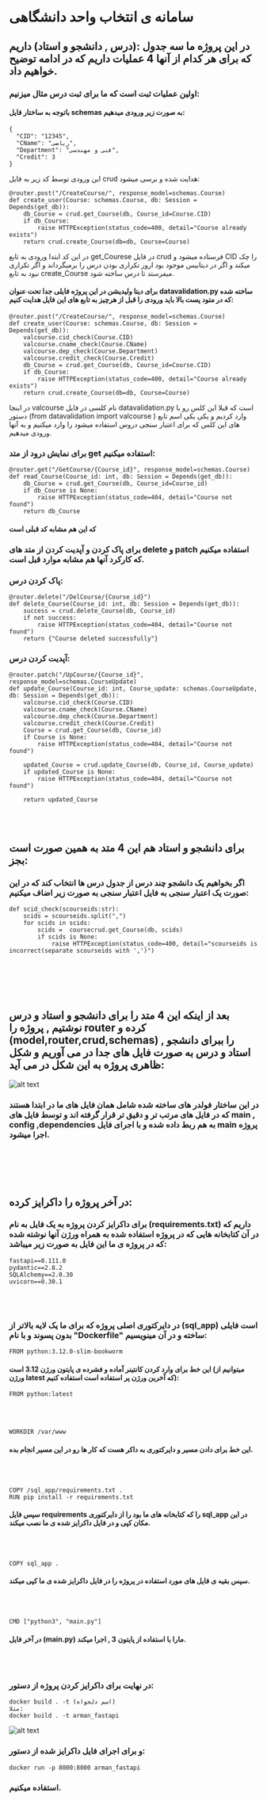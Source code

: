# سامانه ی انتخاب واحد دانشگاهی

## در این پروژه ما سه جدول :(درس , دانشجو و استاد) داریم که برای هر کدام از آنها 4 عملیات داریم که در ادامه توضیح خواهیم داد.

### اولین عملیات ثبت است که ما برای ثبت درس مثال میزنیم:

#### باتوجه به ساختار فایل schemas به صورت زیر ورودی میدهیم:

```
{
  "CID": "12345",
  "CName": "رباضی",
  "Department": "فنی و مهندسی",
  "Credit": 3
}
```

این ورودی توسط کد زیر به فایل crud هدایت شده  و برسی میشود:

```
@router.post("/CreateCourse/", response_model=schemas.Course)
def create_user(Course: schemas.Course, db: Session = Depends(get_db)):
    db_Course = crud.get_Course(db, Course_id=Course.CID)
    if db_Course:
        raise HTTPException(status_code=400, detail="Course already exists")
    return crud.create_Course(db=db, Course=Course)
```
در این کد ابتدا ورودی به تابع get_Courese  در فایل crud فرستاده میشود و CID را چک میکند و اگر در دیتابیس موجود بود ارور تکراری بودن درس را برمیگرداند و اگر تکراری نبود به تابع create_Course میفرستد تا درس ساخته شود. 

#### برای دیتا ولیدیشن در این پروژه فایلی جدا تحت عنوان datavalidation.py  ساخته شده که در متود پست بالا باید ورودی را قبل از هرچیز به تابع های این فایل هدایت کنیم:

```
@router.post("/CreateCourse/", response_model=schemas.Course)
def create_user(Course: schemas.Course, db: Session = Depends(get_db)):
    valcourse.cid_check(Course.CID)
    valcourse.cname_check(Course.CName)
    valcourse.dep_check(Course.Department)
    valcourse.credit_check(Course.Credit)
    db_Course = crud.get_Course(db, Course_id=Course.CID)
    if db_Course:
        raise HTTPException(status_code=400, detail="Course already exists")
    return crud.create_Course(db=db, Course=Course)
```

در اینجا valcourse  نام کلسی در فایل datavalidation.py است که قبلا این کلس رو با دستور (from datavalidation import valcourse
)
وارد کردیم و یکی یکی اسم تابع های این کلس که برای اعتبار سنجی دروس استفاده میشود را وارد میکنیم و به آنها ورودی میدهیم.

### برای نمایش درود از متد get استفاده میکنیم:

```
@router.get("/GetCourse/{Course_id}", response_model=schemas.Course)
def read_Course(Course_id: int, db: Session = Depends(get_db)):
    db_Course = crud.get_Course(db, Course_id=Course_id)
    if db_Course is None:
        raise HTTPException(status_code=404, detail="Course not found")
    return db_Course
```
#### که این هم مشابه کد قبلی است 



### برای پاک کردن و آپدیت کردن از متد های delete و patch استفاده میکنیم که کارکرد آنها هم مشابه موارد قبل است.

### پاک کردن درس:
```
@router.delete("/DelCourse/{Course_id}")
def delete_Course(Course_id: int, db: Session = Depends(get_db)):
    success = crud.delete_Course(db, Course_id)
    if not success:
        raise HTTPException(status_code=404, detail="Course not found")
    return {"Course deleted successfully"}

```
### آپدیت کردن درس:
```
@router.patch("/UpCourse/{Course_id}", response_model=schemas.CourseUpdate)
def update_Course(Course_id: int, Course_update: schemas.CourseUpdate, db: Session = Depends(get_db)):
    valcourse.cid_check(Course.CID)
    valcourse.cname_check(Course.CName)
    valcourse.dep_check(Course.Department)
    valcourse.credit_check(Course.Credit)
    Course = crud.get_Course(db, Course_id)
    if Course is None:
        raise HTTPException(status_code=404, detail="Course not found")

    updated_Course = crud.update_Course(db, Course_id, Course_update)
    if updated_Course is None:
        raise HTTPException(status_code=404, detail="Course not found")
    
    return updated_Course
```
<br><br>

## برای دانشجو و استاد هم این  4 متد به همین صورت است بجز:
### اگر بخواهیم یک دانشجو چند درس از جدول درس ها انتخاب کند که در این صورت یک اعتبار سنجی به فایل اعتبار سنجی به صورت زیر اضاف میکنیم:
```
def scid_check(scourseids:str):
    scids = scourseids.split(",")
    for scids in scids:
        scids =  coursecrud.get_Course(db, scids)
        if scids is None:
            raise HTTPException(status_code=400, detail="scourseids is incorrect(separate scourseids with ',')")
```
<br><br><br><br>

## بعد از اینکه این 4 متد  را برای دانشجو و استاد و درس نوشتیم , پروژه را router کرده و (model,router,crud,schemas) را ببرای دانشجو  , استاد و درس به صورت فایل های جدا در می آوریم و شکل ظاهری پروژه به این شکل در می آید:

![alt text](router.png)

### در این ساختار فولدر های ساخته شده شامل همان فایل های ما در ابتدا هستند که در فایل های مرتب تر و دقیق تر قرار گرفته اند و توسط فایل های main , config ,dependencies  به هم ربط داده شده و با اجرای فایل main پروژه اجرا میشود.

<br><br><br><br>

## در آخر پروژه را داکرایز کرده:
### برای داکرایز کردن پروژه به یک فایل به نام (requirements.txt) داریم که در آن کتابخانه هایی که در پروژه استفاده شده به همراه ورژن آنها نوشته شده که در پروژه ی ما این فایل به صورت زیر میباشد:
```
fastapi==0.111.0
pydantic==2.8.2
SQLAlchemy==2.0.30
uvicorn==0.30.1
```
<br><br>

### در دایرکتوری اصلی پروژه که برای ما یک لایه بالاتر از (sql_app) است فایلی بدون پسوند و با نام "Dockerfile" ساخته و در آن مینویسیم:

```
FROM python:3.12.0-slim-bookworm
```
####  این خط برای وارد کردن کانتینر آماده و فشرده ی پایتون ورژن 3.12 است (میتوانیم از ورژن latest  که آخرین ورژن پر استفاده است استفاده کنیم):
```
FROM python:latest
```
<br><br>

```
WORKDIR /var/www
```
#### این خط برای دادن مسیر و دایرکتوری به داکر هست که کار ها رو در این مسیر انجام بده.

<br><br>

```
COPY /sql_app/requirements.txt .
RUN pip install -r requirements.txt
```
#### سپس فایل requirements را که کتابخانه های ما بود را از دایرکتوری sql_app در این مکان کپی و در فایل داکرایز شده ی ما نصب میکند.

<br><br>

```
COPY sql_app .
```
#### سپس بقیه ی فایل های مورد استفاده در پروژه را در فایل داکرایز شده ی ما کپی میکند.

<br><br>
```
CMD ["python3", "main.py"]
```

#### در آخر فایل (main.py) مارا با استفاده از پایتون 3 , اجرا میکند.

<br><br>

### در نهایت برای داکرایز کردن پروژه از دستور:

```
docker build . -t (اسم دلخواه)
مثلا:
docker build . -t arman_fastapi
```

![alt text](dockerise.png)


### و برای اجرای فایل داکرایز شده از دستور:

```
docker run -p 8000:8000 arman_fastapi
```
### استفاده میکنیم.
